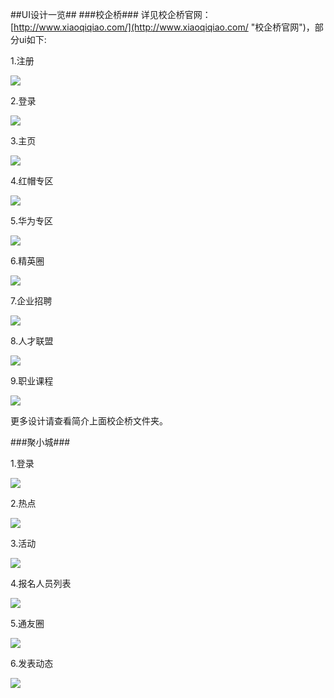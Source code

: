 ##UI设计一览##
###校企桥###
详见校企桥官网：
[http://www.xiaoqiqiao.com/](http://www.xiaoqiqiao.com/ "校企桥官网")，部分ui如下:

1.注册

![](http://i.imgur.com/3SWNTtP.png)


2.登录

![](http://i.imgur.com/zyFPKwC.png)


3.主页

![](http://i.imgur.com/HzPhDCp.jpg)


4.红帽专区

![](http://i.imgur.com/ZYUzTPz.png)


5.华为专区

![](http://i.imgur.com/AlEod17.png)


6.精英圈

![](http://i.imgur.com/PEikXDl.png)


7.企业招聘

![](http://i.imgur.com/8kHA8uy.png)


8.人才联盟

![](http://i.imgur.com/qc9z14w.jpg)


9.职业课程

![](http://i.imgur.com/PRZ8Buo.png)

更多设计请查看简介上面校企桥文件夹。

###聚小城###

1.登录

![](http://i.imgur.com/ZwCrpgM.jpg)


2.热点

![](http://i.imgur.com/n49PKM3.jpg)


3.活动

![](http://i.imgur.com/2BDvaq6.jpg)

4.报名人员列表

![](http://i.imgur.com/UQsM4oh.jpg)

5.通友圈

![](http://i.imgur.com/3VvjDkF.jpg)

6.发表动态

![](http://i.imgur.com/Q7dCf2f.jpg)
